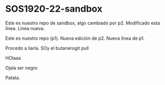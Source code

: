 # SOS1920-22-sandbox

Este es nuestro repo de sandbox, algo cambiado por p2. Modificado esta línea. Línea nueva.

Este es nuestro repo (p1). Nueva edición de p2. Nueva línea de p1.

Procedo a liarla. SOy el butanerogit pull

HOlaaa

Ojala ser negro

Patata.